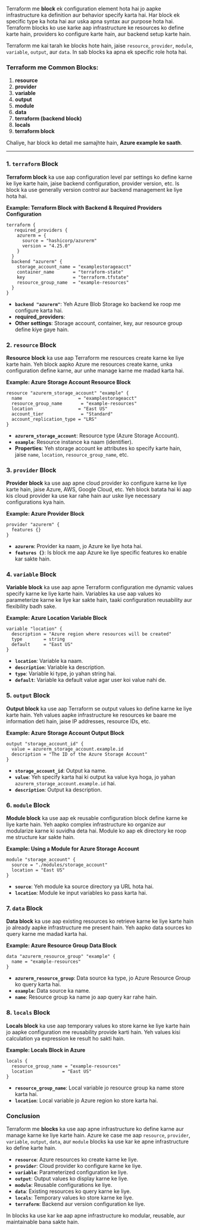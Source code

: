 Terraform me **block** ek configuration element hota hai jo aapke infrastructure ka definition aur behavior specify karta hai. Har block ek specific type ka hota hai aur uska apna syntax aur purpose hota hai. Terraform blocks ko use karke aap infrastructure ke resources ko define karte hain, providers ko configure karte hain, aur backend setup karte hain.

Terraform me kai tarah ke blocks hote hain, jaise `resource`, `provider`, `module`, `variable`, `output`, aur `data`. In sab blocks ka apna ek specific role hota hai. 

### Terraform me Common Blocks:
1. **resource**
2. **provider**
3. **variable**
4. **output**
5. **module**
6. **data**
7. **terraform (backend block)**
8. **locals**
9. **terraform block**

Chaliye, har block ko detail me samajhte hain, **Azure example ke saath**.

---
### 1. **`terraform` Block**
**Terraform block** ka use aap configuration level par settings ko define karne ke liye karte hain, jaise backend configuration, provider version, etc. Is block ka use generally version control aur backend management ke liye hota hai.

**Example: Terraform Block with Backend & Required Providers Configuration**
```hcl
terraform {
   required_providers {
    azurerm = {
      source = "hashicorp/azurerm"
      version = "4.25.0"
    }
  }
  backend "azurerm" {
    storage_account_name = "examplestorageacct"
    container_name       = "terraform-state"
    key                  = "terraform.tfstate"
    resource_group_name  = "example-resources"
  }
}
```

- **`backend "azurerm"`**: Yeh Azure Blob Storage ko backend ke roop me configure karta hai.
- **required_providers**:
- **Other settings**: Storage account, container, key, aur resource group define kiye gaye hain.


### 2. **`resource` Block**
**Resource block** ka use aap Terraform me resources create karne ke liye karte hain. Yeh block aapko Azure me resources create karne, unka configuration define karne, aur unhe manage karne me madad karta hai.

**Example: Azure Storage Account Resource Block**
```hcl
resource "azurerm_storage_account" "example" {
  name                     = "examplestorageacct"
  resource_group_name       = "example-resources"
  location                 = "East US"
  account_tier              = "Standard"
  account_replication_type = "LRS"
}
```

- **`azurerm_storage_account`**: Resource type (Azure Storage Account).
- **`example`**: Resource instance ka naam (identifier).
- **Properties**: Yeh storage account ke attributes ko specify karte hain, jaise `name`, `location`, `resource_group_name`, etc.

### 3. **`provider` Block**
**Provider block** ka use aap apne cloud provider ko configure karne ke liye karte hain, jaise Azure, AWS, Google Cloud, etc. Yeh block batata hai ki aap kis cloud provider ka use kar rahe hain aur uske liye necessary configurations kya hain.

**Example: Azure Provider Block**
```hcl
provider "azurerm" {
  features {}
}
```

- **`azurerm`**: Provider ka naam, jo Azure ke liye hota hai.
- **`features {}`**: Is block me aap Azure ke liye specific features ko enable kar sakte hain.

### 4. **`variable` Block**
**Variable block** ka use aap apne Terraform configuration me dynamic values specify karne ke liye karte hain. Variables ka use aap values ko parameterize karne ke liye kar sakte hain, taaki configuration reusability aur flexibility badh sake.

**Example: Azure Location Variable Block**
```hcl
variable "location" {
  description = "Azure region where resources will be created"
  type        = string
  default     = "East US"
}
```

- **`location`**: Variable ka naam.
- **`description`**: Variable ka description.
- **`type`**: Variable ki type, jo yahan string hai.
- **`default`**: Variable ka default value agar user koi value nahi de.

### 5. **`output` Block**
**Output block** ka use aap Terraform se output values ko define karne ke liye karte hain. Yeh values aapke infrastructure ke resources ke baare me information deti hain, jaise IP addresses, resource IDs, etc.

**Example: Azure Storage Account Output Block**
```hcl
output "storage_account_id" {
  value = azurerm_storage_account.example.id
  description = "The ID of the Azure Storage Account"
}
```

- **`storage_account_id`**: Output ka name.
- **`value`**: Yeh specify karta hai ki output ka value kya hoga, jo yahan `azurerm_storage_account.example.id` hai.
- **`description`**: Output ka description.

### 6. **`module` Block**
**Module block** ka use aap ek reusable configuration block define karne ke liye karte hain. Yeh aapko complex infrastructure ko organize aur modularize karne ki suvidha deta hai. Module ko aap ek directory ke roop me structure kar sakte hain.

**Example: Using a Module for Azure Storage Account**
```hcl
module "storage_account" {
  source = "./modules/storage_account"
  location = "East US"
}
```

- **`source`**: Yeh module ka source directory ya URL hota hai.
- **`location`**: Module ke input variables ko pass karta hai.

### 7. **`data` Block**
**Data block** ka use aap existing resources ko retrieve karne ke liye karte hain jo already aapke infrastructure me present hain. Yeh aapko data sources ko query karne me madad karta hai.

**Example: Azure Resource Group Data Block**
```hcl
data "azurerm_resource_group" "example" {
  name = "example-resources"
}
```

- **`azurerm_resource_group`**: Data source ka type, jo Azure Resource Group ko query karta hai.
- **`example`**: Data source ka name.
- **`name`**: Resource group ka name jo aap query kar rahe hain.

### 8. **`locals` Block**
**Locals block** ka use aap temporary values ko store karne ke liye karte hain jo aapke configuration me reusability provide karti hain. Yeh values kisi calculation ya expression ke result ho sakti hain.

**Example: Locals Block in Azure**
```hcl
locals {
  resource_group_name = "example-resources"
  location           = "East US"
}
```

- **`resource_group_name`**: Local variable jo resource group ka name store karta hai.
- **`location`**: Local variable jo Azure region ko store karta hai.



### Conclusion

Terraform me **blocks** ka use aap apne infrastructure ko define karne aur manage karne ke liye karte hain. Azure ke case me aap `resource`, `provider`, `variable`, `output`, `data`, aur `module` blocks ka use kar ke apne infrastructure ko define karte hain.

- **`resource`**: Azure resources ko create karne ke liye.
- **`provider`**: Cloud provider ko configure karne ke liye.
- **`variable`**: Parameterized configuration ke liye.
- **`output`**: Output values ko display karne ke liye.
- **`module`**: Reusable configurations ke liye.
- **`data`**: Existing resources ko query karne ke liye.
- **`locals`**: Temporary values ko store karne ke liye.
- **`terraform`**: Backend aur version configuration ke liye.

In blocks ka use kar ke aap apne infrastructure ko modular, reusable, aur maintainable bana sakte hain.
